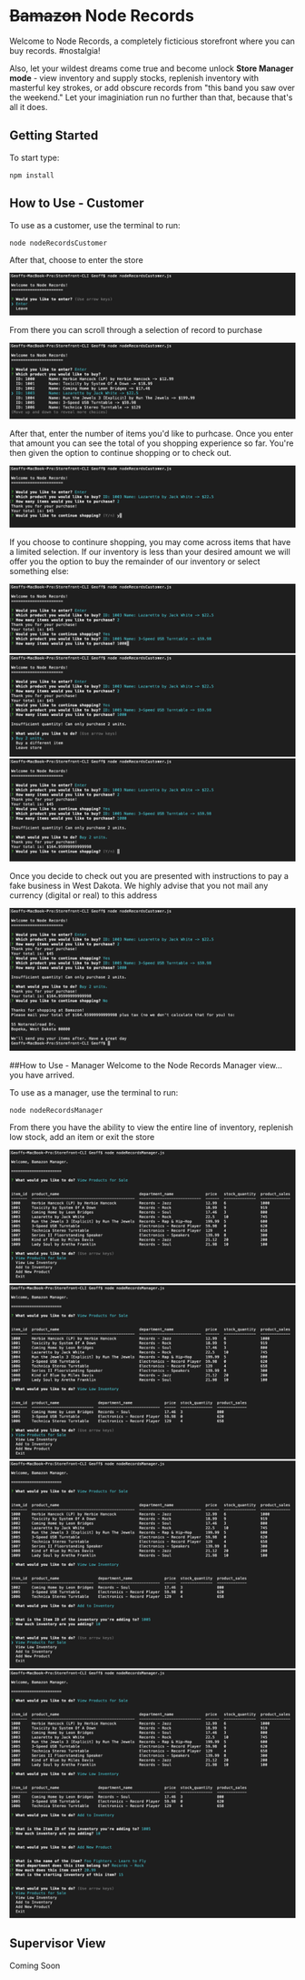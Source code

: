 # ~~Bamazon~~ Node Records
Welcome to Node Records, a completely ficticious storefront where you can buy records. #nostalgia!

Also, let your wildest dreams come true and become unlock **Store Manager mode** - view inventory and supply stocks, replenish inventory with masterful key strokes, or add obscure records from "this band you saw over the weekend." Let your imaginiation run no further than that, because that's all it does.

## Getting Started
To start type:
```
npm install
```

## How to Use - Customer
To use as a customer, use the terminal to run:
```
node nodeRecordsCustomer
```
After that, choose to enter the store

![Customer Enter View](/img/picture1.png)

From there you can scroll through a selection of record to purchase

![Inventory Selection](/img/picture2.png)

After that, enter the number of items you'd like to purhcase. Once you enter that amount you can see the total of you shopping experience so far. You're then given the option to continue shopping or to check out.

![Qty Selection](/img/picture3.png)

If you choose to continure shopping, you may come across items that have a limited selection. If our inventory is less than your desired amount we will offer you the option to buy the remainder of our inventory or select something else:

![Large Qty Purchase](/img/picture4.png)
![Not Enough Options](/img/picture5.png)
![Buy entire stock path](/img/picture6.png)

Once you decide to check out you are presented with instructions to pay a fake business in West Dakota. We highly advise that you not mail any currency (digital or real) to this address

![Customer Exit](/img/picture7.png)

##How to Use - Manager
Welcome to the Node Records Manager view... you have arrived.

To use as a manager, use the terminal to run: 
```
node nodeRecordsManager
```
From there you have the ability to view the entire line of inventory, replenish low stock, add an item or exit the store

![Large Qty Purchase](/img/picture8.png)
![Not Enough Options](/img/picture9.png)
![Buy entire stock path](/img/picture10.png)
![Buy entire stock path](/img/picture11.png)


## Supervisor View
Coming Soon